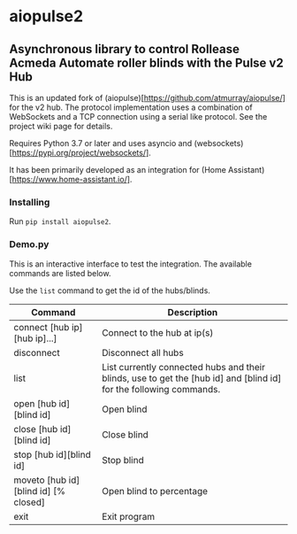 # aiopulse2

## Asynchronous library to control Rollease Acmeda Automate roller blinds with the Pulse v2 Hub

This is an updated fork of (aiopulse)[https://github.com/atmurray/aiopulse/] for the v2 hub. The protocol implementation uses a combination of WebSockets and a TCP connection using a serial like protocol. See the project wiki page for details.

Requires Python 3.7 or later and uses asyncio and (websockets)[https://pypi.org/project/websockets/].

It has been primarily developed as an integration for (Home Assistant)[https://www.home-assistant.io/].

### Installing

Run `pip install aiopulse2`.

### Demo.py

This is an interactive interface to test the integration. The available commands are listed below.

Use the `list` command to get the id of the hubs/blinds.

| Command                              | Description                                                                                                        |
| ------------------------------------ | ------------------------------------------------------------------------------------------------------------------ |
| connect [hub ip][hub ip]...]         | Connect to the hub at ip(s)                                                                                        |
| disconnect                           | Disconnect all hubs                                                                                                |
| list                                 | List currently connected hubs and their blinds, use to get the [hub id] and [blind id] for the following commands. |
| open [hub id][blind id]              | Open blind                                                                                                         |
| close [hub id][blind id]             | Close blind                                                                                                        |
| stop [hub id][blind id]              | Stop blind                                                                                                         |
| moveto [hub id][blind id] [% closed] | Open blind to percentage                                                                                           |
| exit                                 | Exit program                                                                                                       |
